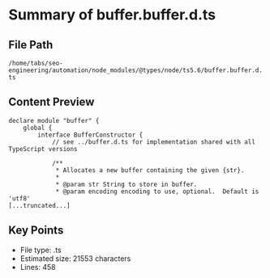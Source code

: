 # Summary of buffer.buffer.d.ts
  
## File Path
`/home/tabs/seo-engineering/automation/node_modules/@types/node/ts5.6/buffer.buffer.d.ts`

## Content Preview
```
declare module "buffer" {
    global {
        interface BufferConstructor {
            // see ../buffer.d.ts for implementation shared with all TypeScript versions

            /**
             * Allocates a new buffer containing the given {str}.
             *
             * @param str String to store in buffer.
             * @param encoding encoding to use, optional.  Default is 'utf8'
[...truncated...]
```

## Key Points
- File type: .ts
- Estimated size: 21553 characters
- Lines: 458
